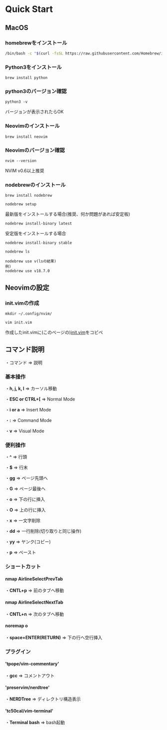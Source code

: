 # Quick Start

## MacOS

### homebrewをインストール
```sh
/bin/bash -c "$(curl -fsSL https://raw.githubusercontent.com/Homebrew/install/HEAD/install.sh)"
```
### Python3をインストール
```
brew install python
```
### python3のバージョン確認
```
python3 -v
```
バージョンが表示されたらOK
### Neovimのインストール
```
brew install neovim
```
### Neovimのバージョン確認
```
nvim --version
```
NVIM v0.6以上推奨
### nodebrewのインストール
```
brew install nodebrew
```
```
nodebrew setup
```
最新版をインストールする場合(推奨、何か問題があれば安定板)
```
nodebrew install-binary latest
```
安定版をインストールする場合
```
nodebrew install-binary stable
```
```
nodebrew ls
```
```
nodebrew use v(lsの結果)
例)
nodebrew use v18.7.0
```

## Neovimの設定
### init.vimの作成
```
mkdir ~/.config/nvim/
```
```
vim init.vim
```

作成したinit.vimに(このページの)[init.vim](https://github.com/noy316/neovim/blob/master/init.vim)をコピペ


## コマンド説明
・コマンド ⇒ 説明

### 基本操作
・**h, j, k, l**  ⇒ カーソル移動

・**ESC or CTRL+[** ⇒ Normal Mode

・**i or a** ⇒ Insert Mode

・**:** ⇒ Command Mode

・**v** ⇒ Visual Mode

### 便利操作
・**^** ⇒ 行頭

・**$** ⇒ 行末

・**gg** ⇒ ページ先頭へ

・**G** ⇒ ページ最後へ

・**o** ⇒ 下の行に挿入

・**O** ⇒ 上の行に挿入

・**x** ⇒ 一文字削除

・**dd** ⇒ 一行削除(切り取りと同じ操作)

・**yy** ⇒ ヤンク(コピー)

・**p** ⇒ ペースト



### ショートカット
#### nmap <C-p> <Plug>AirlineSelectPrevTab
・**CNTL+p** ⇒ 前のタブへ移動

#### nmap <C-n> <Plug>AirlineSelectNextTab
・**CNTL+n** ⇒ 次のタブへ移動

#### noremap <Space><CR> o<ESC>
・**space+ENTER(RETURN)** ⇒ 下の行へ空行挿入

  
  
### プラグイン
#### 'tpope/vim-commentary'
・**gcc** ⇒ コメントアウト

#### 'preservim/nerdtree'
・**NERDTree** ⇒ ディレクトリ構造表示

#### 'tc50cal/vim-terminal'
・**Terminal bash** ⇒ bash起動
